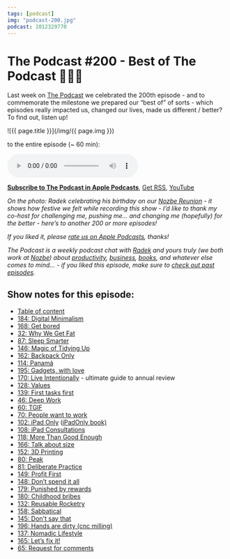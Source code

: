 ```yaml
---
tags: [podcast]
img: "podcast-200.jpg"
podcast: 1012329770
---
```


# The Podcast #200 - Best of The Podcast 🍾💯💯

Last week on [The Podcast][p] we celebrated the 200th episode - and to commemorate the milestone we prepared our “best of” of sorts - which episodes really impacted us, changed our lives, made us different / better? To find out, listen up!

<!--More-->

![{{ page.title }}](/img/{{ page.img }})

 to the entire episode (~ 60 min):

<audio controls>
<source src="https://files.nozbe.com/podcast/200.mp3" type="audio/mpeg">
</audio>

**[Subscribe to The Podcast in Apple Podcasts][i]**, [Get RSS][rss], [YouTube][y]

*On the photo: Radek celebrating his birthday on our [Nozbe Reunion](https://sliwinski.com/reunion) - it shows how festive we felt while recording this show - I’d like to thank my co-host for challenging me, pushing me... and changing me (hopefully) for the better - here’s to another 200 or more episodes!*

*If you liked it, please [rate us on Apple Podcasts][i], thanks!*

*The Podcast is a weekly podcast chat with [Radek][r] and yours truly (we both work at [Nozbe][n]) about [productivity](/productivity), [business](/business), [books](/books), and whatever else comes to mind… - if you liked this episode, make sure to [check out past episodes](/podcast).*

## Show notes for this episode:

  * [Table of content](https://thepodcast.fm/toc)
  * [184: Digital Minimalism](/podcast-184)
  * [168: Get bored](/podcast-168)
  * [32: Why We Get Fat](/podcast-32)
  * [87: Sleep Smarter](/podcast-87)
  * [146: Magic of Tidying Up](/podcast-146)
  * [162: Backpack Only](/podcast-162)
  * [114: Panamá](/podcast-114)
  * [195: Gadgets, with love](/podcast-195)
  * [170: Live Intentionally](/podcast-170) - ultimate guide to annual review
  * [128: Values](/podcast-128)
  * [139: First tasks first](/podcast-139)
  * [46: Deep Work](/podcast-46)
  * [60: TGIF](/podcast-60)
  * [70: People want to work](/podcast-70)
  * [102: iPad Only](/podcast-102) ([iPadOnly book)](https://www.amazon.com/iPadOnly-first-post-PC-everything-between-ebook/dp/B00DVETZW6)
  * [108: iPad Consultations](/podcast-108)
  * [118: More Than Good Enough](/podcast-118)
  * [166: Talk about size](/podcast-166)
  * [152: 3D Printing](/podcast-152)
  * [80: Peak](/podcast-80)
  * [81: Deliberate Practice](/podcast-81)
  * [149: Profit First](/podcast-149)
  * [148: Don’t spend it all](/podcast-148)
  * [179: Punished by rewards](/podcast-179)
  * [180: Childhood bribes](/podcast-180)
  * [132: Reusable Rocketry](/podcast-132)
  * [158: Sabbatical](/podcast-158)
  * [145: Don't say that](/podcast-145)
  * [196: Hands are dirty (cnc milling)](/podcast-196)
  * [137: Nomadic Lifestyle](/podcast-137)
  * [165: Let’s fix it!](/podcast-165)
  * [65: Request for comments](/podcast-65)

[y]: https://michael.gratis/thepodcastyt
[rss]: https://thepodcast.fm/episodes?format=RSS
[e]: /podcast-200

[p]: /podcast
[n]: https://michael.gratis/nozbe
[r]: https://michael.gratis/radex
[i]: https://michael.gratis/thepodcast
[o]: https://michael.gratis/ipadonly

